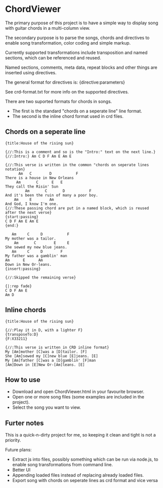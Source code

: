 ChordViewer
===========

The primary purpose of this project is to have a simple way to display song with guitar chords in a multi-column view.

The secondary purpose is to parse the songs, chords and directives to enable song transformation, color coding and simple markup.

Currently supported transformations include transposition and named sections, which can be referenced and reused.

Named sections, comments, meta data, repeat blocks and other things are inserted using directives.

The general format for directives is:
{directive:parameters}

See crd-format.txt for more info on the supported directives.

There are two suported formats for chords in songs. 
- The first is the standard "chords on a seperate line" line format.
- The second is the inline chord format used in crd files.

Chords on a seperate line
-------------------------

    {title:House of the rising sun}
     
    {//:This is a comment and so is the "Intro:" text on the next line.}
    {//:Intro:} Am C D F Am E Am E
    
    {//:This verse is written in the common "chords on seperate lines notation}
          Am   C        D           F
    There is a house in New Orleans
         Am       C      E   E
    They call the Risin' Sun
             Am       C       D           F
    And it's been the ruin of many a poor boy.
        Am     E        Am
    And God, I know I'm one.
    {//:These passing chord are put in a named block, which is reused after the next verse}
    {start:passing}
    C D F Am E Am E
    {end:}
    
       Am     C     D           F
    My mother was a tailor.
        Am       C        E     E
    She sewed my new blue jeans.
       Am     C     D        F
    My father was a gamblin' man
    Am      E      Am
    Down in New Or-leans.
    {insert:passing}
    
    {//:Skipped the remaining verse}
    
    {|:rep fade}
    C D F Am E 
    Am D


Inline chords
-------------

    {title:House of the rising sun}
	
	{//:Play it in D, with a lighter F}
	{transposeTo:D}     
	{F:X33211}
	
    {//:This verse is written in CRD inline format}
    My [Am]mother [C]was a [D]tailor. [F]
    She [Am]sewed my [C]new blue [E]jeans. [E]
    My [Am]father [C]was a [D]gamblin' [F]man
    [Am]Down in [E]New Or-[Am]leans. [E]


How to use
----------

- Download and open ChordViewer.html in your favourite browser. 
- Open one or more song files (some examples are included in the project). 
- Select the song you want to view.

Furter notes
------------

This is a quick-n-dirty project for me, so keeping it clean and tight is not a priority.

Future plans:
- Extract js into files, possibly something which can be run via node.js, to enable song transformations from command line.
- Better UI
- Appending loaded files instead of replacing already loaded files.
- Export song with chords on seperate lines as crd format and vice versa




